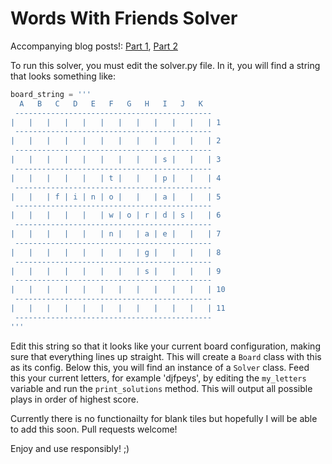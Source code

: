 # Words With Friends Solver

Accompanying blog posts!: [Part 1](https://nickelnine37.github.io/wwf-solver-pt1.html), [Part 2](https://nickelnine37.github.io/wwf-solver-pt2.html)


To run this solver, you must edit the solver.py file. In it, you will find 
a string that looks something like:

```python
board_string = '''
  A   B   C   D   E   F   G   H   I   J   K 
 --------------------------------------------
|   |   |   |   |   |   |   |   |   |   |   | 1 
 --------------------------------------------
|   |   |   |   |   |   |   |   |   |   |   | 2 
 --------------------------------------------
|   |   |   |   |   |   |   |   | s |   |   | 3 
 --------------------------------------------
|   |   |   |   |   | t |   |   | p |   |   | 4 
 --------------------------------------------
|   |   | f | i | n | o |   |   | a |   |   | 5 
 --------------------------------------------
|   |   |   |   |   | w | o | r | d | s |   | 6 
 --------------------------------------------
|   |   |   |   |   | n |   | a | e |   |   | 7 
 --------------------------------------------
|   |   |   |   |   |   |   | g |   |   |   | 8 
 --------------------------------------------
|   |   |   |   |   |   |   | s |   |   |   | 9 
 --------------------------------------------
|   |   |   |   |   |   |   |   |   |   |   | 10 
 --------------------------------------------
|   |   |   |   |   |   |   |   |   |   |   | 11 
 --------------------------------------------
'''
```

Edit this string so that it looks like your current board configuration, 
making sure that everything lines up straight. This will create a ```Board```
class with this as its config. Below this, you will find an instance of 
a ```Solver``` class. Feed this your current letters, for example 'djfpeys',
by editing the ```my_letters``` variable and run the ```print_solutions``` method. 
This will output all possible plays in order of highest score. 

Currently there is no functionailty for blank tiles but hopefully I will
be able to add this soon. Pull requests welcome!

Enjoy and use responsibly! ;)
